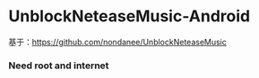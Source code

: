 # UnblockNeteaseMusic-Android

基于：https://github.com/nondanee/UnblockNeteaseMusic

### Need root and internet
